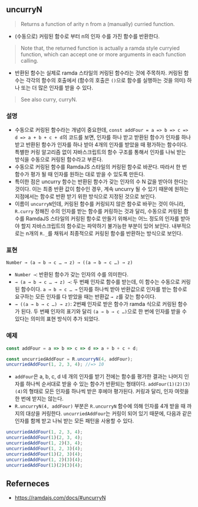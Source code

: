 ## uncurryN
> Returns a function of arity n from a (manually) curried function.
- (수동으로) 커링된 함수로 부터 n의 인자 수를 가진 함수를 반환한다.

> Note that, the returned function is actually a ramda style curryied function, which can accept one or more arguments in each function calling.
- 반환된 함수는 실제로 ramda 스타일의 커링된 함수라는 것에 주목하자. 커링된 함수는 각각의 함수의 호출에서 (함수의 호출은 `()`으로 함수를 실행하는 것을 의미) 하나 또는 더 많은 인자를 받을 수 있다.

> See also curry, curryN.

### 설명
- 수동으로 커링된 함수라는 개념이 중요한데, `const addFour = a => b => c => d => a + b + c + d`의 코드를 보면, 인자를 하나 받고 받환된 함수가 인자를 하나 받고 반환된 함수가 인자를 하나 받아 4개의 인자를 받았을 때 평가하는 함수이다. 특별한 커링 알고리즘 없이 자바스크립트의 함수 구조를 통해서 인자를 나눠 받는 방식을 수동으로 커링된 함수라고 부른다.
- 수동으로 커링된 함수를 RamdaJS 스타일의 커링된 함수로 바꾼다. 따라서 한 번 함수가 평가 될 때 인자를 원하는 대로 받을 수 있도록 만든다.
- 특이한 점은 uncurry 함수는 반환된 함수가 갖는 인자의 수 N 값을 받아야 한다는 것이다. 이는 최종 반환 값이 함수인 경우, 계속 uncurry 될 수 있기 때문에 원하는 지점에서는 함수로 반환 받기 위한 방식으로 지정된 것으로 보인다.
- 이름이 `uncurryN`인데, 커링된 함수를 커링되지 않은 함수로 바꾸는 것이 아니라, `R.curry` 정해진 수의 인자를 받는 함수를 커링하는 것과 달리, 수동으로 커링된 함수를 RamdaJS 스타일의 커링된 함수로 만들기 위해서는 어느 정도의 인자를 받아야 할지 자바스크립트의 함수로는 파악하기 불가능한 부분이 있어 보인다. 내부적으로는 n개의 `R._`를 채워서 최종적으로 커링된 함수를 반환하는 방식으로 보인다.

### 표현
```
Number → (a → b → c … → z) → ((a → b → c …) → z)
```
- `Number →`: 반환된 함수가 갖는 인자의 수를 의미한다.
- `→ (a → b → c … → z) →`: 두 번째 인자로 함수를 받는데, 이 함수는 수동으로 커링된 함수이다. `a → b → c … →` 인자를 하나씩 받아 반환값으로 인자를 받는 함수로 요구하는 모든 인자를 다 받았을 때는 반환값 `→ z`를 갖는 함수이다.
- `→ ((a → b → c …) → z)`: 2번째 인자로 받은 함수가 ramda 식으로 커링된 함수가 된다. 두 번째 인자의 표기와 달리 `(a → b → c …)`으로 한 번에 인자를 받을 수 있다는 의미의 표현 방식이 추가 되었다.

### 예제
```js
const addFour = a => b => c => d => a + b + c + d;

const uncurriedAddFour = R.uncurryN(4, addFour);
uncurriedAddFour(1, 2, 3, 4); //=> 10
```
- `addFour`은 a, b, c, d 네 개의 인자를 받기 전에는 함수를 평가한 결과는 나머지 인자를 하나씩 순서대로 받을 수 있는 함수가 반환되는 형태이다. `addFour(1)(2)(3)(4)`의 형태로 모든 인자를 하나씩 받은 후에야 평가된다. 커링과 달리, 인자 여럿을 한 번에 받지는 않는다.
- `R.uncurryN(4, addFour)` 부분은 `R.uncurryN` 함수에 의해 인자를 4개 받을 때 까지의 대상을 커링한다. `uncurriedAddFour`는 커링이 되어 있기 때문에, 다음과 같은 인자를 함께 받고 나눠 받는 모든 패턴을 사용할 수 있다.
```js
uncurriedAddFour(1, 2, 3, 4);
uncurriedAddFour(1)(2, 3, 4);
uncurriedAddFour(1, 2)(3, 4);
uncurriedAddFour(1, 2, 3)(4);
uncurriedAddFour(1)(2, 3)(4);
uncurriedAddFour(1, 2)(3)(4);
uncurriedAddFour(1)(2)(3)(4);
```

## Referneces
- https://ramdajs.com/docs/#uncurryN
